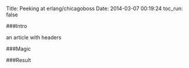 Title: Peeking at erlang/chicagoboss
Date: 2014-03-07 00:19:24
toc_run: false

###Intro

an article with headers

###Magic

###Result

